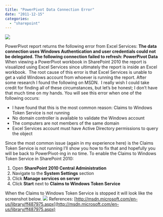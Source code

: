 ```yaml
---
title: "PowerPivot Data Connection Error"
date: "2011-12-15"
categories: 
  - "sharepoint"
---
```


![](https://images.bradleyschacht.com/wp-content/uploads/2011/12/datarefresherrorpowerpivot.png)

PowerPivot report returns the following error from Excel Services: **The data connection uses Windows Authentication and user credentials could not be delegated. The following connection failed to refresh: PowerPivot Data** When viewing a PowerPivot workbook in SharePoint 2010 the report is visualized using Excel Services since ultimately the report is inside an Excel workbook.  The root cause of this error is that Excel Services is unable to get a valid Windows account from whoever is running the report. After some research I found the following on MSDN.  I really wish I could take credit for finding all of these circumstances, but let’s be honest; I don’t have that much time on my hands. You will see this error when one of the following occurs:

- I have found that this is the most common reason: Claims to Windows Token Service is not running
- No domain controller is available to validate the Windows account
- The computers are not members of the same domain
- Excel Services account must have Active Directory permissions to query the object

Since the most common issue (again in my experience here) is the Claims Token Service is not running I’ll show you how to fix that and hopefully you will be back to PowerPivot-ing in no time. To enable the Claims to Windows Token Service in SharePoint 2010:

1. Open **SharePoint 2010 Central Administration**
2. Navigate to the **System Settings** section
3. Click **Manage services on server**
4. Click **Start** next to **Claims to Windows Token Service**

When the Claims to Windows Token Service is stopped it will look like the screenshot below. ![](https://images.bradleyschacht.com/wp-content/uploads/2011/12/claimstowindowstokenservicecentraladministration.png) References: [http://msdn.microsoft.com/en-us/library/ff487975.aspx](http://msdn.microsoft.com/en-us/library/ff487975.aspx)
